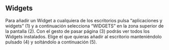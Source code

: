 ## Widgets

Para añadir un Widget a cualquiera de los escritorios pulsa “aplicaciones y widgets” (1) y a continuación selecciona 
“WIDGETS” en la zona superior de la pantalla (2). Con el gesto de pasar página (3) podrás ver todos los Widgets 
instalados. Elige el que quieras añadir al escritorio manteniéndolo pulsado (4) y soltándolo a continuación (5).
